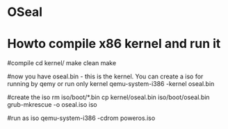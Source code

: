# OSeal
# Howto compile x86 kernel and run it 

#compile
cd kernel/
make clean
make

#now you have oseal.bin - this is the kernel. You can create a iso for running by qemy or run only kernel
qemu-system-i386 -kernel oseal.bin

#create the iso
rm iso/boot/*.bin
cp kernel/oseal.bin iso/boot/oseal.bin
grub-mkrescue -o oseal.iso iso

#run as iso
qemu-system-i386 -cdrom poweros.iso
